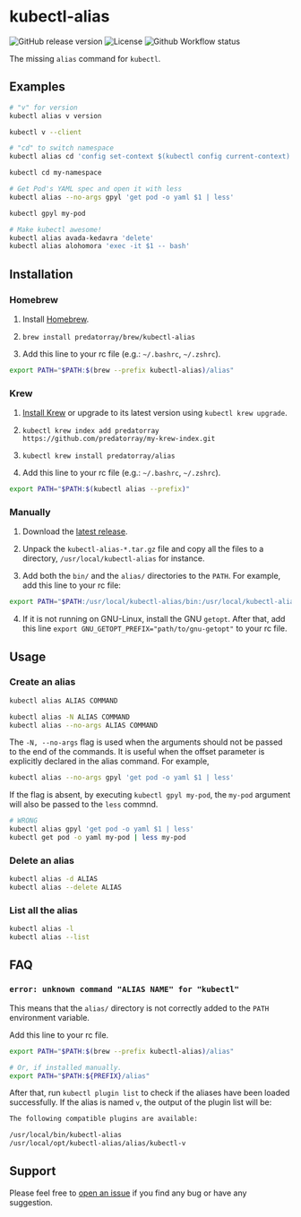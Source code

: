 # kubectl-alias

![GitHub release version](https://img.shields.io/github/v/release/predatorray/kubectl-alias)
![License](https://img.shields.io/github/license/predatorray/kubectl-alias)
![Github Workflow status](https://img.shields.io/github/actions/workflow/status/predatorray/kubectl-alias/ci.yml?branch=master)

The missing `alias` command for `kubectl`.

## Examples

```sh
# "v" for version
kubectl alias v version

kubectl v --client
```

```sh
# "cd" to switch namespace
kubectl alias cd 'config set-context $(kubectl config current-context) --namespace'

kubectl cd my-namespace
```

```sh
# Get Pod's YAML spec and open it with less
kubectl alias --no-args gpyl 'get pod -o yaml $1 | less'

kubectl gpyl my-pod
```

```sh
# Make kubectl awesome!
kubectl alias avada-kedavra 'delete'
kubectl alias alohomora 'exec -it $1 -- bash'
```

## Installation

### Homebrew

1. Install [Homebrew](https://brew.sh/).

2. `brew install predatorray/brew/kubectl-alias`

3. Add this line to your rc file (e.g.: `~/.bashrc`, `~/.zshrc`).
  ```sh
  export PATH="$PATH:$(brew --prefix kubectl-alias)/alias"
  ```

### Krew

1. [Install Krew](https://krew.sigs.k8s.io/docs/user-guide/setup/install/) or upgrade to its latest version using `kubectl krew upgrade`.

2. `kubectl krew index add predatorray https://github.com/predatorray/my-krew-index.git`

3. `kubectl krew install predatorray/alias`

4. Add this line to your rc file (e.g.: `~/.bashrc`, `~/.zshrc`).
  ```sh
  export PATH="$PATH:$(kubectl alias --prefix)"
  ```

### Manually

1. Download the [latest release](https://github.com/predatorray/kubectl-alias/releases/latest).

2. Unpack the `kubectl-alias-*.tar.gz` file and copy all the files to a directory, `/usr/local/kubectl-alias` for instance.

3. Add both the `bin/` and the `alias/` directories to the `PATH`. For example, add this line to your rc file: 
  ```sh
  export PATH="$PATH:/usr/local/kubectl-alias/bin:/usr/local/kubectl-alias/alias"
  ```

4. If it is not running on GNU-Linux, install the GNU `getopt`. After that, add this line `export GNU_GETOPT_PREFIX="path/to/gnu-getopt"` to your rc file.

## Usage

### Create an alias

```sh
kubectl alias ALIAS COMMAND

kubectl alias -N ALIAS COMMAND
kubectl alias --no-args ALIAS COMMAND
```

The `-N, --no-args` flag is used when the arguments should not be passed to the end of the commands. It is useful when the offset parameter is explicitly declared in the alias command. For example,

```sh
kubectl alias --no-args gpyl 'get pod -o yaml $1 | less'
```

If the flag is absent, by executing `kubectl gpyl my-pod`, the `my-pod` argument will also be passed to the `less` commnd.

```sh
# WRONG
kubectl alias gpyl 'get pod -o yaml $1 | less'
kubectl get pod -o yaml my-pod | less my-pod 
```

### Delete an alias

```sh
kubectl alias -d ALIAS
kubectl alias --delete ALIAS
```
### List all the alias

```sh
kubectl alias -l
kubectl alias --list
```


## FAQ

### `error: unknown command "ALIAS NAME" for "kubectl"`

This means that the `alias/` directory is not correctly added to the `PATH` environment variable.

Add this line to your rc file.

```sh
export PATH="$PATH:$(brew --prefix kubectl-alias)/alias"

# Or, if installed manually.
export PATH="$PATH:${PREFIX}/alias"
```

After that, run `kubectl plugin list` to check if the aliases have been loaded successfully. If the alias is named `v`, the output of the plugin list will be:

```txt
The following compatible plugins are available:

/usr/local/bin/kubectl-alias
/usr/local/opt/kubectl-alias/alias/kubectl-v
```

## Support

Please feel free to [open an issue](https://github.com/predatorray/kubectl-alias/issues/new) if you find any bug or have any suggestion.
